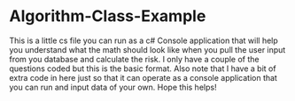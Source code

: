 # Algorithm-Class-Example
This is a little cs file you can run as a c# Console application that will help you understand what the math should look like when you pull the user input from you database and calculate the risk. I only have a couple of the questions coded but this is the basic format. Also note that I have a bit of extra code in here just so that it can operate as a console application that you can run and input data of your own. Hope this helps!
